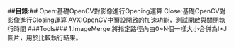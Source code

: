 ##**目錄:**##
Open:基礎OpenCV對影像進行Opening運算
Close:基礎OpenCV對影像進行Closing運算
AVX:OpenCV中預設開啟的加速功能，測試開啟與關閉執行時間
###Tools###
1.ImageMerge:將指定路徑內由0~N個一樣大小合併為I*J圖片，用於比較執行結果。
